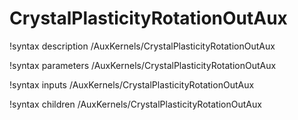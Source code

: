 <!-- MOOSE Documentation Stub: Remove this when content is added. -->

# CrystalPlasticityRotationOutAux
!syntax description /AuxKernels/CrystalPlasticityRotationOutAux

!syntax parameters /AuxKernels/CrystalPlasticityRotationOutAux

!syntax inputs /AuxKernels/CrystalPlasticityRotationOutAux

!syntax children /AuxKernels/CrystalPlasticityRotationOutAux
